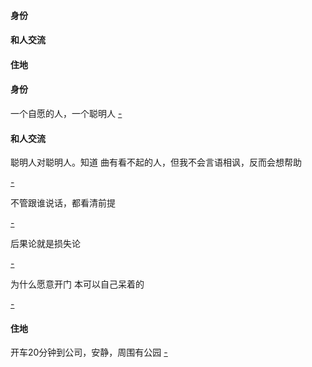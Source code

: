 
#### 身份

#### 和人交流

#### 住地



#### 身份

一个自愿的人，一个聪明人 [-]()

#### 和人交流

聪明人对聪明人。知道 曲有看不起的人，但我不会言语相讽，反而会想帮助

[-](https://github.com/7900ms/000nottheater_deserted_systemlibrary/blob/master/supplementary/week-人对人的段位.md)

不管跟谁说话，都看清前提

[-](https://github.com/7900ms/000nottheater_deserted_systemlibrary/blob/master/supplementary/week-讲前提.md)

后果论就是损失论

[-](https://github.com/7900ms/000nottheater_deserted_systemlibrary/blob/master/supplementary/week-(后果论损失论)自愿争先-在学校.md)

为什么愿意开门 本可以自己呆着的

[-](https://github.com/7900ms/000nottheater_deserted_systemlibrary/blob/master/did/dido/1.md)

#### 住地

开车20分钟到公司，安静，周围有公园 [-](http://www.sohu.com/a/145300142_155248)

